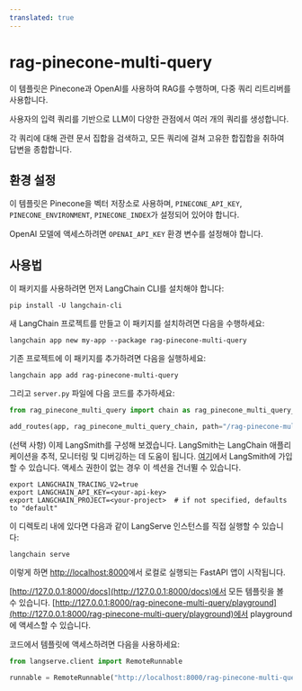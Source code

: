 ```yaml
---
translated: true
---
```


# rag-pinecone-multi-query

이 템플릿은 Pinecone과 OpenAI를 사용하여 RAG를 수행하며, 다중 쿼리 리트리버를 사용합니다.

사용자의 입력 쿼리를 기반으로 LLM이 다양한 관점에서 여러 개의 쿼리를 생성합니다.

각 쿼리에 대해 관련 문서 집합을 검색하고, 모든 쿼리에 걸쳐 고유한 합집합을 취하여 답변을 종합합니다.

## 환경 설정

이 템플릿은 Pinecone을 벡터 저장소로 사용하며, `PINECONE_API_KEY`, `PINECONE_ENVIRONMENT`, `PINECONE_INDEX`가 설정되어 있어야 합니다.

OpenAI 모델에 액세스하려면 `OPENAI_API_KEY` 환경 변수를 설정해야 합니다.

## 사용법

이 패키지를 사용하려면 먼저 LangChain CLI를 설치해야 합니다:

```shell
pip install -U langchain-cli
```

새 LangChain 프로젝트를 만들고 이 패키지를 설치하려면 다음을 수행하세요:

```shell
langchain app new my-app --package rag-pinecone-multi-query
```

기존 프로젝트에 이 패키지를 추가하려면 다음을 실행하세요:

```shell
langchain app add rag-pinecone-multi-query
```

그리고 `server.py` 파일에 다음 코드를 추가하세요:

```python
from rag_pinecone_multi_query import chain as rag_pinecone_multi_query_chain

add_routes(app, rag_pinecone_multi_query_chain, path="/rag-pinecone-multi-query")
```

(선택 사항) 이제 LangSmith를 구성해 보겠습니다. LangSmith는 LangChain 애플리케이션을 추적, 모니터링 및 디버깅하는 데 도움이 됩니다. [여기](https://smith.langchain.com/)에서 LangSmith에 가입할 수 있습니다. 액세스 권한이 없는 경우 이 섹션을 건너뛸 수 있습니다.

```shell
export LANGCHAIN_TRACING_V2=true
export LANGCHAIN_API_KEY=<your-api-key>
export LANGCHAIN_PROJECT=<your-project>  # if not specified, defaults to "default"
```

이 디렉토리 내에 있다면 다음과 같이 LangServe 인스턴스를 직접 실행할 수 있습니다:

```shell
langchain serve
```

이렇게 하면 [http://localhost:8000](http://localhost:8000)에서 로컬로 실행되는 FastAPI 앱이 시작됩니다.

[http://127.0.0.1:8000/docs](http://127.0.0.1:8000/docs)에서 모든 템플릿을 볼 수 있습니다.
[http://127.0.0.1:8000/rag-pinecone-multi-query/playground](http://127.0.0.1:8000/rag-pinecone-multi-query/playground)에서 playground에 액세스할 수 있습니다.

코드에서 템플릿에 액세스하려면 다음을 사용하세요:

```python
from langserve.client import RemoteRunnable

runnable = RemoteRunnable("http://localhost:8000/rag-pinecone-multi-query")
```

